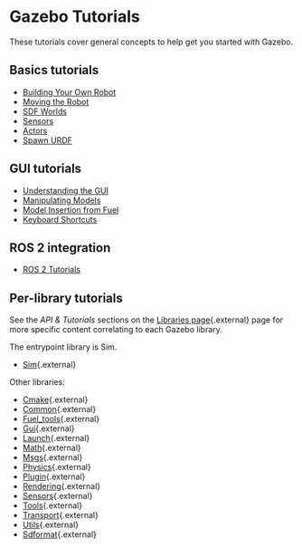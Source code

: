 # Gazebo Tutorials

These tutorials cover general concepts to help get you started with Gazebo.

## Basics tutorials

* [Building Your Own Robot](building_robot)
* [Moving the Robot](moving_robot)
* [SDF Worlds](sdf_worlds)
* [Sensors](sensors)
* [Actors](actors)
* [Spawn URDF](spawn_urdf)

## GUI tutorials

* [Understanding the GUI](gui)
* [Manipulating Models](manipulating_models)
* [Model Insertion from Fuel](fuel_insert)
* [Keyboard Shortcuts](hotkeys)

## ROS 2 integration

* [ROS 2 Tutorials](ros2_tutorials)

## Per-library tutorials

See the *API & Tutorials* sections on the [Libraries page](/libs){.external} page for more specific content correlating to each Gazebo library.

The entrypoint library is Sim.
- [Sim](/api/sim/8/tutorials.html){.external}

Other libraries:
- [Cmake](/api/cmake/3/tutorials.html){.external}
- [Common](/api/common/5/tutorials.html){.external}
- [Fuel_tools](/api/fuel_tools/9/tutorials.html){.external}
- [Gui](/api/gui/8/tutorials.html){.external}
- [Launch](/api/launch/7/tutorials.html){.external}
- [Math](/api/math/7/tutorials.html){.external}
- [Msgs](/api/msgs/10/tutorials.html){.external}
- [Physics](/api/physics/7/tutorials.html){.external}
- [Plugin](/api/plugin/2/tutorials.html){.external}
- [Rendering](/api/rendering/8/tutorials.html){.external}
- [Sensors](/api/sensors/8/tutorials.html){.external}
- [Tools](/api/tools/2/tutorials.html){.external}
- [Transport](/api/transport/13/tutorials.html){.external}
- [Utils](/api/utils/2/tutorials.html){.external}
- [Sdformat](/api/sdformat/13/){.external}
